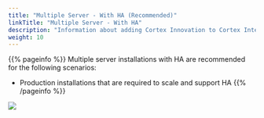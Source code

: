 ```yaml
---
title: "Multiple Server - With HA (Recommended)"
linkTitle: "Multiple Server - With HA"
description: "Information about adding Cortex Innovation to Cortex Integrity 7.2 across multiple on-premise servers with high availability (HA), including: information about components, supported architectures, prerequisites and installation instructions."
weight: 10
---
```


{{% pageinfo %}}
Multiple server installations with HA are recommended for the following scenarios:

* Production installations that are required to scale and support HA
{{% /pageinfo %}}

<img src="/images/work-in-progress.jpg">
